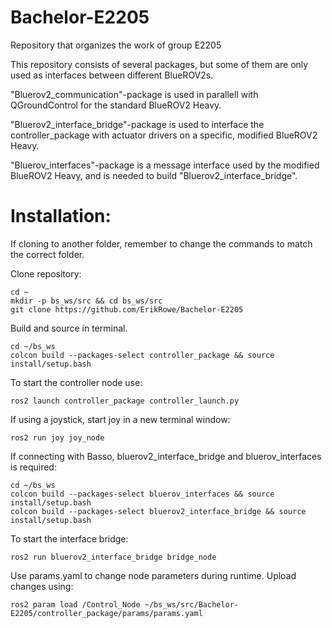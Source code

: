 # Bachelor-E2205
Repository that organizes the work of group E2205

This repository consists of several packages, but some of them are only used as interfaces between different BlueROV2s.

"Bluerov2_communication"-package is used in parallell with QGroundControl for the standard BlueROV2 Heavy.

"Bluerov2_interface_bridge"-package is used to interface the controller_package with actuator drivers on a specific, modified BlueROV2 Heavy.

"Bluerov_interfaces"-package is a message interface used by the modified BlueROV2 Heavy, and is needed to build "Bluerov2_interface_bridge".



# Installation:

If cloning to another folder, remember to change the commands to match the correct folder.

Clone repository:
```
cd ~
mkdir -p bs_ws/src && cd bs_ws/src
git clone https://github.com/ErikRowe/Bachelor-E2205
```

Build and source in terminal.
```
cd ~/bs_ws
colcon build --packages-select controller_package && source install/setup.bash
```
To start the controller node use:
```
ros2 launch controller_package controller_launch.py
```

If using a joystick, start joy in a new terminal window:
```
ros2 run joy joy_node
```

If connecting with Basso, bluerov2_interface_bridge and bluerov_interfaces is required:
```
cd ~/bs_ws
colcon build --packages-select bluerov_interfaces && source install/setup.bash
colcon build --packages-select bluerov2_interface_bridge && source install/setup.bash
```

To start the interface bridge:
```
ros2 run bluerov2_interface_bridge bridge_node
```

Use params.yaml to change node parameters during runtime. Upload changes using:
```
ros2 param load /Control_Node ~/bs_ws/src/Bachelor-E2205/controller_package/params/params.yaml
```
